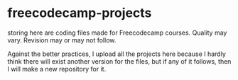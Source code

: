 # freecodecamp-projects
<p>storing here are coding files made for Freecodecamp courses. Quality may vary. Revision may or may not follow.</p>
<p>Against the better practices, I upload all the projects here because I hardly think there will exist another version for the files, but if any of it follows, then I will make a new repository for it.</p>
